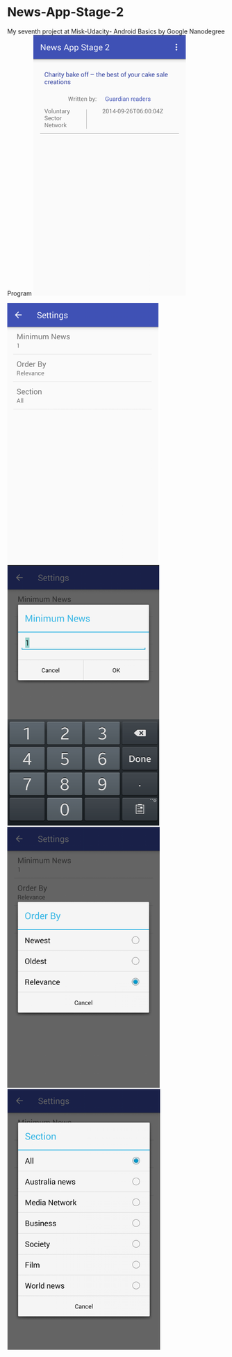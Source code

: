 # News-App-Stage-2
My seventh project at Misk-Udacity- Android Basics by Google Nanodegree Program
<img src="https://github.com/Muneera-Salah/News-App-Stage-2/blob/master/screenshot/1.png" height="600">

<img src="https://github.com/Muneera-Salah/News-App-Stage-2/blob/master/screenshot/2.png" height="600">

<img src="https://github.com/Muneera-Salah/News-App-Stage-2/blob/master/screenshot/3.png" height="600">

<img src="https://github.com/Muneera-Salah/News-App-Stage-2/blob/master/screenshot/4.png" height="600">

<img src="https://github.com/Muneera-Salah/News-App-Stage-2/blob/master/screenshot/5.png" height="600">
